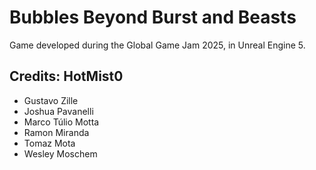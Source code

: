 # Bubbles Beyond Burst and Beasts

Game developed during the Global Game Jam 2025, in Unreal Engine 5.

## Credits: HotMist0
* Gustavo Zille
* Joshua Pavanelli
* Marco Túlio Motta
* Ramon Miranda
* Tomaz Mota
* Wesley Moschem
